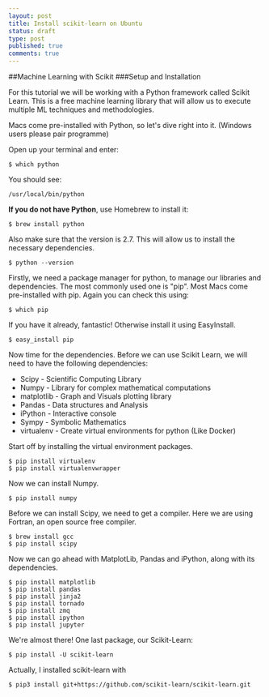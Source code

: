 ```yaml
---
layout: post
title: Install scikit-learn on Ubuntu
status: draft
type: post
published: true
comments: true
---
```



##Machine Learning with Scikit
###Setup and Installation

For this tutorial we will be working with a Python framework called Scikit Learn. This is a free machine learning library that will allow us to execute multiple ML techniques and methodologies.

Macs come pre-installed with Python, so let's dive right into it. 
(Windows users please pair programme)

Open up your terminal and enter:
```
$ which python
```
You should see:
```
/usr/local/bin/python
```
**If you do not have Python**, use Homebrew to install it:
```
$ brew install python
```
Also make sure that the version is 2.7. This will allow us to install the necessary dependencies.
```
$ python --version
```

Firstly, we need a package manager for python, to manage our libraries and dependencies. The most commonly used one is "pip". Most Macs come pre-installed with pip. Again you can check this using:
```
$ which pip
```
If you have it already, fantastic! Otherwise install it using EasyInstall.
```
$ easy_install pip
```
Now time for the dependencies. Before we can use Scikit Learn, we will need to have the following dependencies:

 - Scipy - Scientific Computing Library
 - Numpy - Library for complex mathematical computations
 - matplotlib - Graph and Visuals plotting library
 - Pandas - Data structures and Analysis
 - iPython - Interactive console
 - Sympy - Symbolic Mathematics
 - virtualenv - Create virtual environments for python (Like Docker)

Start off by installing the virtual environment packages.
```
$ pip install virtualenv
$ pip install virtualenvwrapper
```
Now we can install Numpy.
```
$ pip install numpy
```
Before we can install Scipy, we need to get a compiler. Here we are using Fortran, an open source free compiler.
```
$ brew install gcc
$ pip install scipy
```
Now we can go ahead with MatplotLib, Pandas and iPython, along with its dependencies.
```
$ pip install matplotlib
$ pip install pandas
$ pip install jinja2
$ pip install tornado
$ pip install zmq
$ pip install ipython
$ pip install jupyter
```
We're almost there! One last package, our Scikit-Learn:
```
$ pip install -U scikit-learn
```

Actually, I installed scikit-learn with 
```
$ pip3 install git+https://github.com/scikit-learn/scikit-learn.git
```